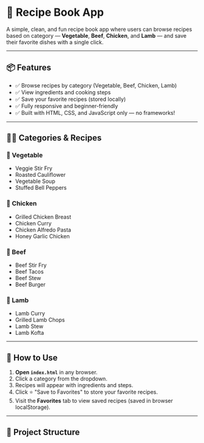# 🍲 Recipe Book App

A simple, clean, and fun recipe book app where users can browse recipes based on category — **Vegetable**, **Beef**, **Chicken**, and **Lamb** — and save their favorite dishes with a single click.

---

## 📦 Features

- ✅ Browse recipes by category (Vegetable, Beef, Chicken, Lamb)
- ✅ View ingredients and cooking steps
- ✅ Save your favorite recipes (stored locally)
- ✅ Fully responsive and beginner-friendly
- ✅ Built with HTML, CSS, and JavaScript only — no frameworks!

---

## 🧑‍🍳 Categories & Recipes

### 🥦 Vegetable
- Veggie Stir Fry
- Roasted Cauliflower
- Vegetable Soup
- Stuffed Bell Peppers

### 🍗 Chicken
- Grilled Chicken Breast
- Chicken Curry
- Chicken Alfredo Pasta
- Honey Garlic Chicken

### 🐄 Beef
- Beef Stir Fry
- Beef Tacos
- Beef Stew
- Beef Burger

### 🐑 Lamb
- Lamb Curry
- Grilled Lamb Chops
- Lamb Stew
- Lamb Kofta

---

## 🚀 How to Use

1. **Open `index.html`** in any browser.
2. Click a category from the dropdown.
3. Recipes will appear with ingredients and steps.
4. Click ⭐ "Save to Favorites" to store your favorite recipes.
5. Visit the **Favorites** tab to view saved recipes (saved in browser localStorage).

---

## 📁 Project Structure
